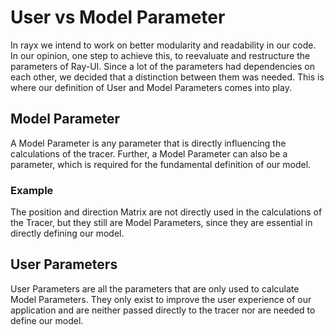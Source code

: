# User vs Model Parameter

In rayx we intend to work on better modularity and readability in our code. In our opinion, one step to achieve this, to reevaluate and restructure the parameters of Ray-UI. Since a lot of the parameters had dependencies on each other, we decided that a distinction between them was needed. This is where our definition of User and Model Parameters comes into play. 

## Model Parameter

A Model Parameter is any parameter that is directly influencing the calculations of the tracer. Further, a Model Parameter can also be a parameter, which is required for the fundamental definition of our model. 

### Example

The position and direction Matrix are not directly used in the calculations of the Tracer, but they still are Model Parameters, since they are essential in directly defining our model.


## User Parameters

User Parameters are all the parameters that are only used to calculate Model Parameters. They only exist to improve the user experience of our application and are neither passed directly to the tracer nor are needed to define our model.